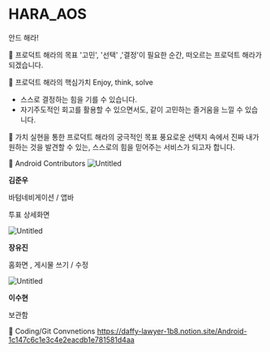 # HARA_AOS
안드 해라!

🔘 프로덕트 해라의 목표
'고민', '선택' ,'결정'이 필요한 순간, 떠오르는 프로덕트 해라가 되겠습니다.

🔘 프로덕트 해라의 핵심가치
Enjoy, think, solve
- 스스로 결정하는 힘을 기를 수 있습니다.
- 자기주도적인 회고를 활용할 수 있으면서도, 같이 고민하는 즐거움을 느낄 수 있습니다.

🔘 가치 실현을 통한 프로덕트 해라의 궁극적인 목표
풍요로운 선택지 속에서 진짜 내가 원하는 것을 발견할 수 있는, 스스로의 힘을 믿어주는 서비스가 되고자 합니다.

🔘 Android Contributors
![Untitled](https://s3-us-west-2.amazonaws.com/secure.notion-static.com/ca4fd93c-e32e-4ad6-95ed-a761dff93183/Untitled.png)

**김준우** 

바텀네비게이션 / 앱바

투표 상세화면

![Untitled](https://s3-us-west-2.amazonaws.com/secure.notion-static.com/4d1d018a-60be-4b34-9429-05efa5609aa2/Untitled.png)

**장유진**

홈화면 , 게시물 쓰기 / 수정

![Untitled](https://s3-us-west-2.amazonaws.com/secure.notion-static.com/073309bd-98e7-48b2-9972-f9be0b28ccc3/Untitled.png)

**이수현**

보관함

🔘 Coding/Git Convnetions
https://daffy-lawyer-1b8.notion.site/Android-1c147c6c1e3c4e2eacdb1e781581d4aa
